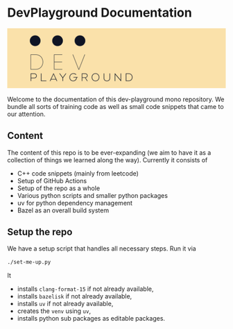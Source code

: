 # DevPlayground Documentation

![title-image](title_image.png)

Welcome to the documentation of this dev-playground mono repository.
We bundle all sorts of training code as well as small code snippets
that came to our attention.

## Content

The content of this repo is to be ever-expanding (we aim to have it as a collection
of things we learned along the way).
Currently it consists of 

* C++ code snippets (mainly from leetcode)
* Setup of GitHub Actions
* Setup of the repo as a whole
* Various python scripts and smaller python packages
* uv for python dependency management
* Bazel as an overall build system


## Setup the repo

We have a setup script that handles all necessary steps. Run it via

```bash
./set-me-up.py
```

It
- installs `clang-format-15` if not already available,
- installs `bazelisk` if not already available,
- installs `uv` if not already available,
- creates the `venv` using `uv`,
- installs python sub packages as editable packages.

